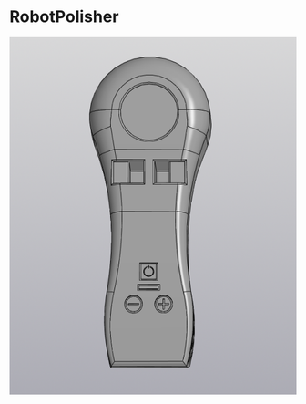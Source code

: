 # RobotPolisher
![3D Model](https://github.com/vladimir15l/RobotPolisher/raw/main/3D%20Model/%D0%A1%D0%BD%D0%B8%D0%BC%D0%BE%D0%BA1.PNG)

